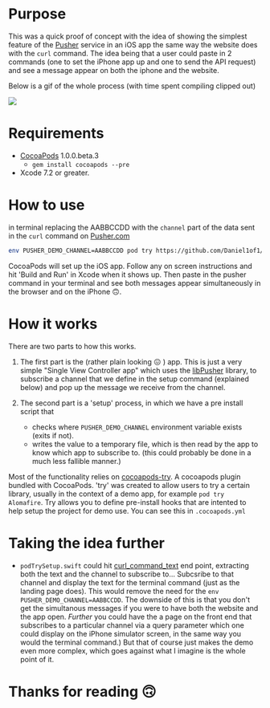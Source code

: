 # Purpose

This was a quick proof of concept with the idea of showing the simplest feature of the [Pusher](https://pusher.com) service in an iOS app the same way the website does with the `curl` command. The idea being that a user could paste in 2 commands (one to set the iPhone app up and one to send the API request) and see a message appear on both the iphone and the website.

Below is a gif of the whole process (with time spent compiling clipped out)

![](https://github.com/Daniel1of1/PusherDemo/raw/master/pusherd.gif)

# Requirements

- [CocoaPods](https://cocoapods.org) 1.0.0.beta.3
  - `gem install cocoapods --pre`
- Xcode 7.2 or greater.

# How to use

in terminal replacing the AABBCCDD with the `channel` part of the data sent in the `curl` command on [Pusher.com](https://pusher.com)

```sh
env PUSHER_DEMO_CHANNEL=AABBCCDD pod try https://github.com/Daniel1of1/PusherDemo
```

CocoaPods will set up the iOS app. Follow any on screen instructions and hit 'Build and Run' in Xcode when it shows up. Then paste in the pusher command in your terminal and see both messages appear simultaneously in the browser and on the iPhone 🙃.

# How it works

There are two parts to how this works. 

1. The first part is the (rather plain looking 😖 ) app. This is just a very simple "Single View Controller app" which uses the [libPusher](https://github.com/lukeredpath/libPusher) library, to subscribe a channel that we define in the setup command (explained below) and pop up the message we receive from the channel.

2. The second part is a 'setup' process, in which we have a pre install script that 
	- checks where `PUSHER_DEMO_CHANNEL` environment variable exists (exits if not). 
	- writes the value to a temporary file, which is then read by the app to know which app to subscribe to. (this could probably be done in a much less fallible manner.)

Most of the functionality relies on [cocoapods-try](https://github.com/cocoapods/cocoapods-try). A cocoapods plugin bundled with CocoaPods. 'try' was created to allow users to try a certain library, usually in the context of a demo app, for example `pod try Alomafire`. Try allows you to define pre-install hooks that are intented to help setup the project for demo use. You can see this in `.cocoapods.yml`

# Taking the idea further
  
- `podTrySetup.swift` could hit [curl_command_text](http://pusher.com/utilities/curl_command_text.json) end point, extracting both the text and the channel to subscribe to... Subcsribe to that channel and display the text for the terminal command (just as the landing page does). This would remove the need for the `env PUSHER_DEMO_CHANNEL=AABBCCDD`. The downside of this is that you don't get the simultanous messages if you were to have both the website and the app open. _Further_ you could have the a page on the front end that subscribes to a particular channel via a query parameter which one could display on the iPhone simulator screen, in the same way you would the terminal command.) But that of course just makes the demo even more complex, which goes against what I imagine is the whole point of it.


# Thanks for reading 🙃

